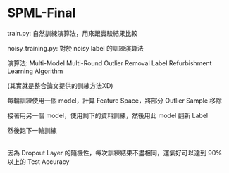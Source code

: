 # SPML-Final

train.py: 自然訓練演算法，用來跟實驗結果比較

noisy_training.py: 對於 noisy label 的訓練演算法

演算法: Multi-Model Multi-Round Outlier Removal Label Refurbishment Learning Algorithm

(其實就是整合論文提供的訓練方法XD)  
  
  

每輪訓練使用一個 model，計算 Feature Space，將部分 Outlier Sample 移除

接著用另一個 model，使用剩下的資料訓練，然後用此 model 翻新 Label

然後跑下一輪訓練    <br /><br />
    
    
    
因為 Dropout Layer 的隨機性，每次訓練結果不盡相同，運氣好可以達到 90% 以上的 Test Accuracy

